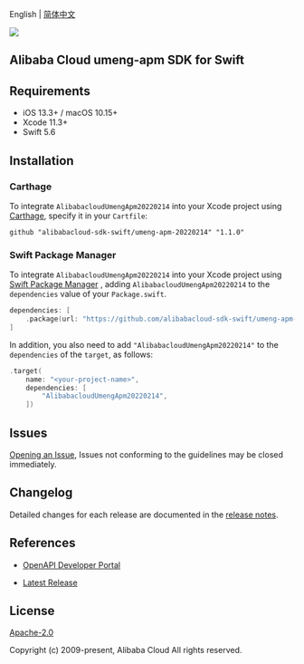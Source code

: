English | [简体中文](README-CN.md)

![](https://aliyunsdk-pages.alicdn.com/icons/AlibabaCloud.svg)

## Alibaba Cloud umeng-apm SDK for Swift

## Requirements

- iOS 13.3+ / macOS 10.15+
- Xcode 11.3+
- Swift 5.6

## Installation

### Carthage

To integrate `AlibabacloudUmengApm20220214` into your Xcode project using [Carthage](https://github.com/Carthage/Carthage), specify it in your `Cartfile`:

```ogdl
github "alibabacloud-sdk-swift/umeng-apm-20220214" "1.1.0"
```

### Swift Package Manager

To integrate `AlibabacloudUmengApm20220214` into your Xcode project using [Swift Package Manager](https://swift.org/package-manager/) , adding `AlibabacloudUmengApm20220214` to the `dependencies` value of your `Package.swift`.

```swift
dependencies: [
    .package(url: "https://github.com/alibabacloud-sdk-swift/umeng-apm-20220214.git", from: "1.1.0")
]
```

In addition, you also need to add `"AlibabacloudUmengApm20220214"` to the `dependencies` of the `target`, as follows:

```swift
.target(
    name: "<your-project-name>",
    dependencies: [
        "AlibabacloudUmengApm20220214",
    ])
```

## Issues

[Opening an Issue](https://github.com/alibabacloud-sdk-swift/umeng-apm-20220214/issues/new), Issues not conforming to the guidelines may be closed immediately.

## Changelog

Detailed changes for each release are documented in the [release notes](./ChangeLog.txt).

## References

* [OpenAPI Developer Portal](https://next.api.alibabacloud.com/home)
- [Latest Release](https://github.com/alibabacloud-sdk-swift/umeng-apm-20220214)

## License

[Apache-2.0](http://www.apache.org/licenses/LICENSE-2.0)

Copyright (c) 2009-present, Alibaba Cloud All rights reserved.
